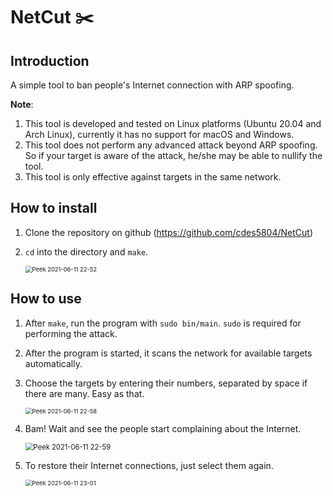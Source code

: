 # NetCut :scissors:

## Introduction

A simple tool to ban people's Internet connection with ARP spoofing.

**Note**:

1. This tool is developed and tested on Linux platforms (Ubuntu 20.04 and Arch Linux), currently it has no support for macOS and Windows.
2. This tool does not perform any advanced attack beyond ARP spoofing. So if your target is aware of the attack, he/she may be able to nullify the tool.
3. This tool is only effective against targets in the same network.

## How to install

1. Clone the repository on github (https://github.com/cdes5804/NetCut)

2. `cd` into the directory and `make`.

    <img src="https://imgur.com/xIRcPLb.gif" alt="Peek 2021-06-11 22-52" style="zoom:67%;" />

## How to use

1. After `make`, run the program with `sudo bin/main`. `sudo` is required for performing the attack.

2. After the program is started, it scans the network for available targets automatically.

3. Choose the targets by entering their numbers, separated by space if there are many. Easy as that.

   <img src="https://imgur.com/VtJh4QW.gif" alt="Peek 2021-06-11 22-58" style="zoom:67%;" />

4. Bam! Wait and see the people start complaining about the Internet.

   <img src="https://imgur.com/LEkwsgg.gif" alt="Peek 2021-06-11 22-59" style="zoom: 80%;" />

5. To restore their Internet connections, just select them again.

   <img src="https://imgur.com/C5bYGAR.gif" alt="Peek 2021-06-11 23-01" style="zoom:67%;" />
